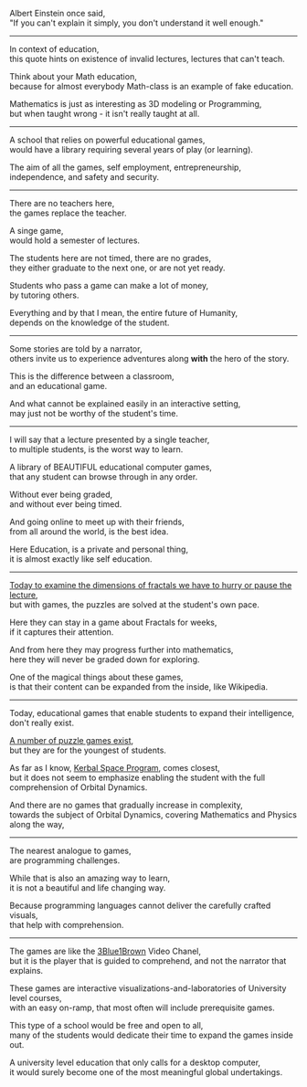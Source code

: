 Albert Einstein once said,\
"If you can't explain it simply, you don't understand it well enough."

---

In context of education,\
this quote hints on existence of invalid lectures, lectures that can't teach.

Think about your Math education,\
because for almost everybody Math-class is an example of fake education.

Mathematics is just as interesting as 3D modeling or Programming,\
but when taught wrong - it isn't really taught at all.

---

A school that relies on powerful educational games,\
would have a library requiring several years of play (or learning).

The aim of all the games, self employment, entrepreneurship,\
independence, and safety and security.

---

There are no teachers here,\
the games replace the teacher.

A singe game,\
would hold a semester of lectures.

The students here are not timed, there are no grades,\
they either graduate to the next one, or are not yet ready.

Students who pass a game can make a lot of money,\
by tutoring others.

Everything and by that I mean, the entire future of Humanity,\
depends on the knowledge of the student.

---

Some stories are told by a narrator,\
others invite us to experience adventures along **with** the hero of the story.

This is the difference between a classroom,\
and an educational game.

And what cannot be explained easily in an interactive setting,\
may just not be worthy of the student's time.

---

I will say that a lecture presented by a single teacher,\
to multiple students, is the worst way to learn.

A library of BEAUTIFUL educational computer games,\
that any student can browse through in any order.

Without ever being graded,\
and without ever being timed.

And going online to meet up with their friends,\
from all around the world, is the best idea.

Here Education, is a private and personal thing,\
it is almost exactly like self education.

---

[Today to examine the dimensions of fractals we have to hurry or pause the lecture](https://www.youtube.com/watch?v=gB9n2gHsHN4),\
but with games, the puzzles are solved at the student's own pace.

Here they can stay in a game about Fractals for weeks,\
if it captures their attention.

And from here they may progress further into mathematics,\
here they will never be graded down for exploring.

One of the magical things about these games,\
is that their content can be expanded from the inside, like Wikipedia.

---

Today, educational games that enable students to expand their intelligence,\
don't really exist.

[A number of puzzle games exist](https://www.youtube.com/watch?v=Qk87vceekgM),\
but they are for the youngest of students.

As far as I know, [Kerbal Space Program](https://www.youtube.com/watch?v=utzpt0CJF3Q), comes closest,\
but it does not seem to emphasize enabling the student with the full comprehension of Orbital Dynamics.

And there are no games that gradually increase in complexity,\
towards the subject of Orbital Dynamics, covering Mathematics and Physics along the way,

---

The nearest analogue to games,\
are programming challenges.

While that is also an amazing way to learn,\
it is not a beautiful and life changing way.

Because programming languages cannot deliver the carefully crafted visuals,\
that help with comprehension.

---

The games are like the [3Blue1Brown](https://www.youtube.com/channel/UCYO_jab_esuFRV4b17AJtAw) Video Chanel,\
but it is the player that is guided to comprehend, and not the narrator that explains.

These games are interactive visualizations-and-laboratories of University level courses,\
with an easy on-ramp, that most often will include prerequisite games.

This type of a school would be free and open to all,\
many of the students would dedicate their time to expand the games inside out.

A university level education that only calls for a desktop computer,\
it would surely become one of the most meaningful global undertakings.
